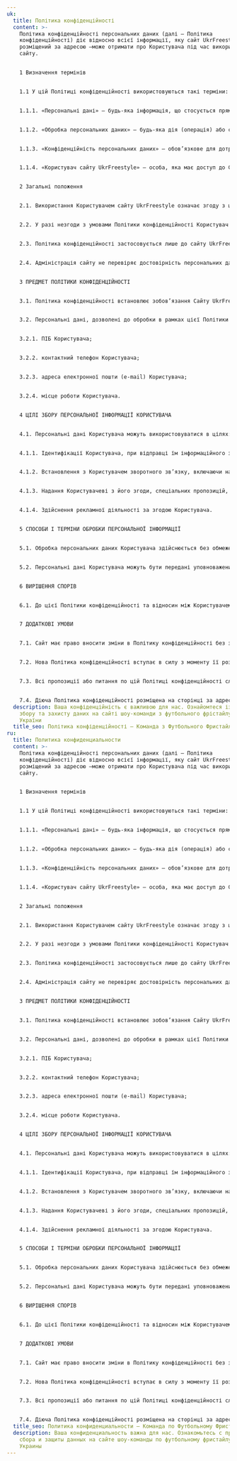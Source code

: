 ```yaml
---
uk:
  title: Політика конфіденційності
  content: >-
    Політика конфіденційності персональних даних (далі – Політика
    конфіденційності) діє відносно всієї інформації, яку сайт UkrFreestyle,
    розміщений за адресою –може отримати про Користувача під час використання
    сайту.


    1 Визначення термінів 


    1.1 У цій Політиці конфіденційності використовуються такі терміни: 


    1.1.1. «Персональні дані» – будь-яка інформація, що стосується прямо або побічно певної фізичної особи (суб’єкту персональних даних). 


    1.1.2. «Обробка персональних даних» – будь-яка дія (операція) або сукупність дій (операцій), що здійснюються з використанням засобів автоматизації або без використання таких засобів з персональними даними, включаючи збір, запис, систематизацію, накопичення, зберігання, уточнення (оновлення, зміна), витяг, використання, передачу (поширення, надання, доступ), знеособлення, блокування, видалення, знищення персональних даних. 


    1.1.3. «Конфіденційність персональних даних» – обов’язкове для дотримання Адміністратором або іншим отримав доступ до персональних даних особою вимога не допускати їх поширення без згоди суб’єкта персональних даних або наявності іншого законного підстави. 


    1.1.4. «Користувач сайту UkrFreestyle» – особа, яка має доступ до Сайту, за допомогою мережі Інтернет і використовує Сайт для отримання необхідної інформації.


    2 Загальні положення 


    2.1. Використання Користувачем сайту UkrFreestyle означає згоду з цією Політикою конфіденційності та умовами обробки персональних даних Користувача. 


    2.2. У разі незгоди з умовами Політики конфіденційності Користувач повинен припинити використання сайту UkrFreestyle. 


    2.3. Політика конфіденційності застосовується лише до сайту UkrFreestyle. Сайт не контролює і не несе відповідальність за сайти третіх осіб, на які Користувач може перейти по посиланнях, доступним на сайті UkrFreestyle. 


    2.4. Адміністрація сайту не перевіряє достовірність персональних даних, що надаються Користувачем сайту UkrFreestyle.


    3 ПРЕДМЕТ ПОЛІТИКИ КОНФІДЕНЦІЙНОСТІ 


    3.1. Політика конфіденційності встановлює зобов’язання Сайту UkrFreestyle щодо нерозголошення та забезпечення режиму захисту конфіденційності персональних даних, які Користувач повинен надати Cайту при заповненні форми зворотного зв’язку. 


    3.2. Персональні дані, дозволені до обробки в рамках цієї Політики конфіденційності, надаються Користувачем шляхом заповнення форми зворотного зв’язку на Сайті UkrFreestyle в розділі «Контакти» і можуть включати в себе наступну інформацію: 


    3.2.1. ПІБ Користувача; 


    3.2.2. контактний телефон Користувача; 


    3.2.3. адреса електронної пошти (e-mail) Користувача; 


    3.2.4. місце роботи Користувача.


    4 ЦІЛІ ЗБОРУ ПЕРСОНАЛЬНОЇ ІНФОРМАЦІЇ КОРИСТУВАЧА 


    4.1. Персональні дані Користувача можуть використовуватися в цілях: 


    4.1.1. Ідентифікації Користувача, при відправці їм інформаційного запиту через форму зворотного зв’язку Сайту UkrFreestyle. 


    4.1.2. Встановлення з Користувачем зворотного зв’язку, включаючи напрямок повідомлень, запитів, що стосуються використання Сайту UkrFreestyle, надання послуг, обробка запитів і заявок від Користувача. 


    4.1.3. Надання Користувачеві з його згоди, спеціальних пропозицій, розсилки новин та інших відомостей від імені Сайту UkrFreestyle. 


    4.1.4. Здійснення рекламної діяльності за згодою Користувача.


    5 СПОСОБИ І ТЕРМІНИ ОБРОБКИ ПЕРСОНАЛЬНОЇ ІНФОРМАЦІЇ 


    5.1. Обробка персональних даних Користувача здійснюється без обмеження терміну, будь-яким законним способом, в тому числі в інформаційних системах персональних даних з використанням засобів автоматизації або без використання таких засобів. 


    5.2. Персональні дані Користувача можуть бути передані уповноваженим органам державної влади України тільки на підставі і в порядку встановленим законодавством України.


    6 ВИРІШЕННЯ СПОРІВ 


    6.1. До цієї Політики конфіденційності та відносин між Користувачем та Сайтом застосовується чинне законодавство України.


    7 ДОДАТКОВІ УМОВИ 


    7.1. Сайт має право вносити зміни в Політику конфіденційності без згоди Користувача. 


    7.2. Нова Політика конфіденційності вступає в силу з моменту її розміщення на Сайті, якщо інше не передбачено новою редакцією Політики конфіденційності. 


    7.3. Всі пропозиції або питання по цій Політиці конфіденційності слід повідомляти в розділ «Контакти». 


    7.4. Діюча Політика конфіденційності розміщена на сторінці за адресою https://ukrfreestyle.com/privacy-policy/.
  description: Ваша конфіденційність є важливою для нас. Ознайомтеся із принципами
    збору та захисту даних на сайті шоу-команди з футбольного фрістайлу КУБ з
    України
  title_seo: Політика конфіденційності – Команда з Футбольного Фристайлу CUBE
ru:
  title: Политика конфиденциальности
  content: >-
    Політика конфіденційності персональних даних (далі – Політика
    конфіденційності) діє відносно всієї інформації, яку сайт UkrFreestyle,
    розміщений за адресою –може отримати про Користувача під час використання
    сайту.


    1 Визначення термінів 


    1.1 У цій Політиці конфіденційності використовуються такі терміни: 


    1.1.1. «Персональні дані» – будь-яка інформація, що стосується прямо або побічно певної фізичної особи (суб’єкту персональних даних). 


    1.1.2. «Обробка персональних даних» – будь-яка дія (операція) або сукупність дій (операцій), що здійснюються з використанням засобів автоматизації або без використання таких засобів з персональними даними, включаючи збір, запис, систематизацію, накопичення, зберігання, уточнення (оновлення, зміна), витяг, використання, передачу (поширення, надання, доступ), знеособлення, блокування, видалення, знищення персональних даних. 


    1.1.3. «Конфіденційність персональних даних» – обов’язкове для дотримання Адміністратором або іншим отримав доступ до персональних даних особою вимога не допускати їх поширення без згоди суб’єкта персональних даних або наявності іншого законного підстави. 


    1.1.4. «Користувач сайту UkrFreestyle» – особа, яка має доступ до Сайту, за допомогою мережі Інтернет і використовує Сайт для отримання необхідної інформації.


    2 Загальні положення 


    2.1. Використання Користувачем сайту UkrFreestyle означає згоду з цією Політикою конфіденційності та умовами обробки персональних даних Користувача. 


    2.2. У разі незгоди з умовами Політики конфіденційності Користувач повинен припинити використання сайту UkrFreestyle. 


    2.3. Політика конфіденційності застосовується лише до сайту UkrFreestyle. Сайт не контролює і не несе відповідальність за сайти третіх осіб, на які Користувач може перейти по посиланнях, доступним на сайті UkrFreestyle. 


    2.4. Адміністрація сайту не перевіряє достовірність персональних даних, що надаються Користувачем сайту UkrFreestyle.


    3 ПРЕДМЕТ ПОЛІТИКИ КОНФІДЕНЦІЙНОСТІ 


    3.1. Політика конфіденційності встановлює зобов’язання Сайту UkrFreestyle щодо нерозголошення та забезпечення режиму захисту конфіденційності персональних даних, які Користувач повинен надати Cайту при заповненні форми зворотного зв’язку. 


    3.2. Персональні дані, дозволені до обробки в рамках цієї Політики конфіденційності, надаються Користувачем шляхом заповнення форми зворотного зв’язку на Сайті UkrFreestyle в розділі «Контакти» і можуть включати в себе наступну інформацію: 


    3.2.1. ПІБ Користувача; 


    3.2.2. контактний телефон Користувача; 


    3.2.3. адреса електронної пошти (e-mail) Користувача; 


    3.2.4. місце роботи Користувача.


    4 ЦІЛІ ЗБОРУ ПЕРСОНАЛЬНОЇ ІНФОРМАЦІЇ КОРИСТУВАЧА 


    4.1. Персональні дані Користувача можуть використовуватися в цілях: 


    4.1.1. Ідентифікації Користувача, при відправці їм інформаційного запиту через форму зворотного зв’язку Сайту UkrFreestyle. 


    4.1.2. Встановлення з Користувачем зворотного зв’язку, включаючи напрямок повідомлень, запитів, що стосуються використання Сайту UkrFreestyle, надання послуг, обробка запитів і заявок від Користувача.


    4.1.3. Надання Користувачеві з його згоди, спеціальних пропозицій, розсилки новин та інших відомостей від імені Сайту UkrFreestyle. 


    4.1.4. Здійснення рекламної діяльності за згодою Користувача.


    5 СПОСОБИ І ТЕРМІНИ ОБРОБКИ ПЕРСОНАЛЬНОЇ ІНФОРМАЦІЇ 


    5.1. Обробка персональних даних Користувача здійснюється без обмеження терміну, будь-яким законним способом, в тому числі в інформаційних системах персональних даних з використанням засобів автоматизації або без використання таких засобів. 


    5.2. Персональні дані Користувача можуть бути передані уповноваженим органам державної влади України тільки на підставі і в порядку встановленим законодавством України.


    6 ВИРІШЕННЯ СПОРІВ 


    6.1. До цієї Політики конфіденційності та відносин між Користувачем та Сайтом застосовується чинне законодавство України.


    7 ДОДАТКОВІ УМОВИ 


    7.1. Сайт має право вносити зміни в Політику конфіденційності без згоди Користувача. 


    7.2. Нова Політика конфіденційності вступає в силу з моменту її розміщення на Сайті, якщо інше не передбачено новою редакцією Політики конфіденційності. 


    7.3. Всі пропозиції або питання по цій Політиці конфіденційності слід повідомляти в розділ «Контакти». 


    7.4. Діюча Політика конфіденційності розміщена на сторінці за адресою https://ukrfreestyle.com/privacy-policy/.
  title_seo: Политика конфиденциальности – Команда по Футбольному Фристайлу CUBE
  description: Ваша конфиденциальность важна для нас. Ознакомьтесь с принципами
    сбора и защиты данных на сайте шоу-команды по футбольному фристайлу КУБ из
    Украины
---
```

